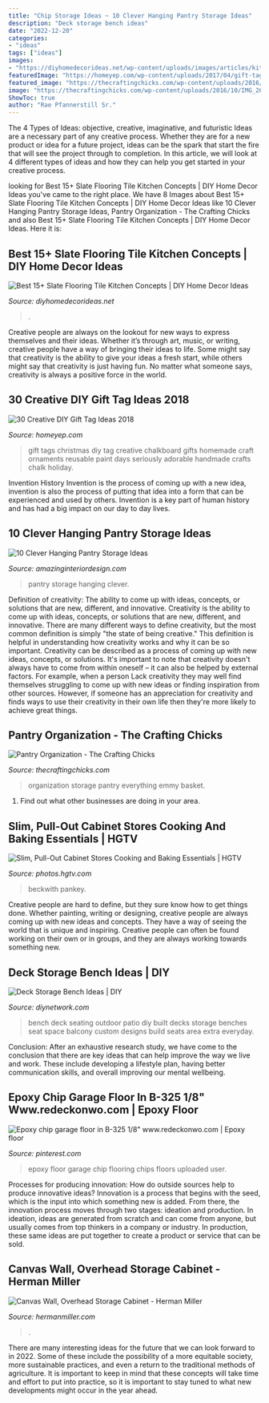 ```yaml
---
title: "Chip Storage Ideas ~ 10 Clever Hanging Pantry Storage Ideas"
description: "Deck storage bench ideas"
date: "2022-12-20"
categories:
- "ideas"
tags: ["ideas"]
images:
- "https://diyhomedecorideas.net/wp-content/uploads/images/articles/kitchen_decor/Delightful-Dark-Grey-Kitchen-Floor-Tiles-pinterest.com_.jpg?resize=728%2C874&amp;ssl=1"
featuredImage: "https://homeyep.com/wp-content/uploads/2017/04/gift-tags/28-gift-tag-diy-ideas.jpg"
featured_image: "https://thecraftingchicks.com/wp-content/uploads/2016/10/IMG_2668.jpg"
image: "https://thecraftingchicks.com/wp-content/uploads/2016/10/IMG_2668.jpg"
ShowToc: true
author: "Rae Pfannerstill Sr."
---
```



The 4 Types of Ideas: objective, creative, imaginative, and futuristic
Ideas are a necessary part of any creative process. Whether they are for a new product or idea for a future project, ideas can be the spark that start the fire that will see the project through to completion. In this article, we will look at 4 different types of ideas and how they can help you get started in your creative process.

	

		
looking for Best 15+ Slate Flooring Tile Kitchen Concepts | DIY Home Decor Ideas you've came to the right place. We have 8 Images about Best 15+ Slate Flooring Tile Kitchen Concepts | DIY Home Decor Ideas like 10 Clever Hanging Pantry Storage Ideas, Pantry Organization - The Crafting Chicks and also Best 15+ Slate Flooring Tile Kitchen Concepts | DIY Home Decor Ideas. Here it is:
		
    
## Best 15+ Slate Flooring Tile Kitchen Concepts | DIY Home Decor Ideas

<img loading=lazy src="https://diyhomedecorideas.net/wp-content/uploads/images/articles/kitchen_decor/Delightful-Dark-Grey-Kitchen-Floor-Tiles-pinterest.com_.jpg?resize=728%2C874&amp;ssl=1" onerror="this.onerror=null;this.src='https://tse4.mm.bing.net/th?id=OIP.-ZXaCcMZLVnOOefmHmLP3gHaI4&amp;pid=15.1';" alt="Best 15+ Slate Flooring Tile Kitchen Concepts | DIY Home Decor Ideas">

_Source: diyhomedecorideas.net_

>. 

	

Creative people are always on the lookout for new ways to express themselves and their ideas. Whether it’s through art, music, or writing, creative people have a way of bringing their ideas to life. Some might say that creativity is the ability to give your ideas a fresh start, while others might say that creativity is just having fun. No matter what someone says, creativity is always a positive force in the world.

    
## 30 Creative DIY Gift Tag Ideas 2018

<img loading=lazy src="https://homeyep.com/wp-content/uploads/2017/04/gift-tags/28-gift-tag-diy-ideas.jpg" onerror="this.onerror=null;this.src='https://tse4.mm.bing.net/th?id=OIP.QXSpaVLf45kdg4WnQ1DeYAHaLH&amp;pid=15.1';" alt="30 Creative DIY Gift Tag Ideas 2018">

_Source: homeyep.com_

>gift tags christmas diy tag creative chalkboard gifts homemade craft ornaments reusable paint days seriously adorable handmade crafts chalk holiday. 

	

Invention History
Invention is the process of coming up with a new idea, invention is also the process of putting that idea into a form that can be experienced and used by others. Invention is a key part of human history and has had a big impact on our day to day lives.

    
## 10 Clever Hanging Pantry Storage Ideas

<img loading=lazy src="http://www.amazinginteriordesign.com/wp-content/uploads/2017/06/10-Clever-Hanging-Pantry-Storage-Ideas-fi.jpg" onerror="this.onerror=null;this.src='https://tse1.mm.bing.net/th?id=OIP.iCMMEKYKQk3kwTjlEx8fsgHaJ4&amp;pid=15.1';" alt="10 Clever Hanging Pantry Storage Ideas">

_Source: amazinginteriordesign.com_

>pantry storage hanging clever. 

	

Definition of creativity: The ability to come up with ideas, concepts, or solutions that are new, different, and innovative.
Creativity is the ability to come up with ideas, concepts, or solutions that are new, different, and innovative. There are many different ways to define creativity, but the most common definition is simply "the state of being creative." This definition is helpful in understanding how creativity works and why it can be so important.
Creativity can be described as a process of coming up with new ideas, concepts, or solutions. It's important to note that creativity doesn't always have to come from within oneself – it can also be helped by external factors. For example, when a person Lack creativity they may well find themselves struggling to come up with new ideas or finding inspiration from other sources. However, if someone has an appreciation for creativity and finds ways to use their creativity in their own life then they're more likely to achieve great things.

    
## Pantry Organization - The Crafting Chicks

<img loading=lazy src="https://thecraftingchicks.com/wp-content/uploads/2016/10/IMG_2668.jpg" onerror="this.onerror=null;this.src='https://tse4.mm.bing.net/th?id=OIP.fto715LnU5xgmZ2fThxWiQHaK3&amp;pid=15.1';" alt="Pantry Organization - The Crafting Chicks">

_Source: thecraftingchicks.com_

>organization storage pantry everything emmy basket. 

	

1. Find out what other businesses are doing in your area.

    
## Slim, Pull-Out Cabinet Stores Cooking And Baking Essentials | HGTV

<img loading=lazy src="https://hgtvhome.sndimg.com/content/dam/images/hgtv/fullset/2015/6/23/0/Beckwith-Interiors_Kitchen-Dining_3.jpg.rend.hgtvcom.966.1449.suffix/1435089888367.jpeg" onerror="this.onerror=null;this.src='https://tse3.mm.bing.net/th?id=OIP.r8Niy2PHQF8UO_ABaQnuKQHaLH&amp;pid=15.1';" alt="Slim, Pull-Out Cabinet Stores Cooking and Baking Essentials | HGTV">

_Source: photos.hgtv.com_

>beckwith pankey. 

	

Creative people are hard to define, but they sure know how to get things done. Whether painting, writing or designing, creative people are always coming up with new ideas and concepts. They have a way of seeing the world that is unique and inspiring. Creative people can often be found working on their own or in groups, and they are always working towards something new.

    
## Deck Storage Bench Ideas | DIY

<img loading=lazy src="http://diy.sndimg.com/content/dam/images/diy/fullset/2011/8/22/0/HDTS2612_back-deck-patio-bench-seating_s3x4.jpg.rend.hgtvcom.1280.1707.suffix/1420703788786.jpeg" onerror="this.onerror=null;this.src='https://tse1.mm.bing.net/th?id=OIP.tKYYDj_e1iqE0IOgOvU8-wHaJ4&amp;pid=15.1';" alt="Deck Storage Bench Ideas | DIY">

_Source: diynetwork.com_

>bench deck seating outdoor patio diy built decks storage benches seat space balcony custom designs build seats area extra everyday. 

	

Conclusion:
After an exhaustive research study, we have come to the conclusion that there are key ideas that can help improve the way we live and work. These include developing a lifestyle plan, having better communication skills, and overall improving our mental wellbeing.

    
## Epoxy Chip Garage Floor In B-325 1/8&quot; Www.redeckonwo.com | Epoxy Floor

<img loading=lazy src="https://i.pinimg.com/originals/26/be/77/26be77eac39fc1e6f24f57f485b942ff.jpg" onerror="this.onerror=null;this.src='https://tse2.mm.bing.net/th?id=OIP.GRccerC-szfGVkrymHoDwwHaFi&amp;pid=15.1';" alt="Epoxy chip garage floor in B-325 1/8&quot; www.redeckonwo.com | Epoxy floor">

_Source: pinterest.com_

>epoxy floor garage chip flooring chips floors uploaded user. 

	

Processes for producing innovation: How do outside sources help to produce innovative ideas?
Innovation is a process that begins with the seed, which is the input into which something new is added. From there, the innovation process moves through two stages: ideation and production. In ideation, ideas are generated from scratch and can come from anyone, but usually comes from top thinkers in a company or industry. In production, these same ideas are put together to create a product or service that can be sold.

    
## Canvas Wall, Overhead Storage Cabinet - Herman Miller

<img loading=lazy src="https://www.hermanmiller.com/content/dam/hmi/hmidam/active/2015/03/15/DE_CAN_P_20150315_026.tif.rendition.1920.1920.jpg" onerror="this.onerror=null;this.src='https://tse4.mm.bing.net/th?id=OIP.pC7rEB_QUtBn7M4c4irvdAHaF7&amp;pid=15.1';" alt="Canvas Wall, Overhead Storage Cabinet - Herman Miller">

_Source: hermanmiller.com_

>. 

	

There are many interesting ideas for the future that we can look forward to in 2022. Some of these include the possibility of a more equitable society, more sustainable practices, and even a return to the traditional methods of agriculture. It is important to keep in mind that these concepts will take time and effort to put into practice, so it is important to stay tuned to what new developments might occur in the year ahead.

